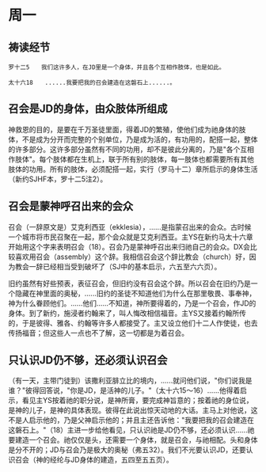 # 周一

## 祷读经节
```
罗十二5　　我们这许多人，在JD里是一个身体，并且各个互相作肢体，也是如此。

太十六18　　......我要把我的召会建造在这磐石上......。
```

## 召会是JD的身体，由众肢体所组成

神救恩的目的，是要在千万圣徒里面，得着JD的繁殖，使他们成为祂身体的肢体，不是成为分开而完整的个别单位，乃是成为活的，有功用的，配搭一起，整体的许多部分。这许多部分虽然有不同的功用，却不是彼此分离的，乃是"各个互相作肢体"。每个肢体都在生机上，联于所有别的肢体，每一肢体也都需要所有其他肢体的功用。所有的肢体，必须配搭一起，实行（罗马十二）章所启示的身体生活（新约SJHF本，罗十二5注2）。

## 召会是蒙神呼召出来的会众

召会（一辞原文是）艾克利西亚（ekklesia），......是指蒙召出来的会众。古时候一个城市将市民召聚在一起，那个会众就是艾克利西亚。主YS在新约马太十六章开始用这个字来表明召会（18）。召会乃是蒙神呼召出来归祂自己的会众。DX会比较喜欢用召会（assembly）这个辞。我相信召会这个辞比教会（church）好，因为教会一辞已经相当受到破坏了（SJ中的基本启示，六五至六六页）。

旧约虽然有好些预表，表征召会，但旧约没有召会这个辞。所以召会在旧约乃是一个隐藏在神里面的奥秘，......旧约的圣徒不知道他们为什么在那里敬畏、事奉神，神为什么眷顾他们。......他们......不知道，神所要得着的，乃是一个召会，作JD的身体。到了新约，施浸者约翰来了，叫人悔改相信福音。主YS又接着约翰所传的，于是彼得、雅各、约翰等许多人都接受了。主又设立他们十二人作使徒，也去传扬福音；但这些人一点也不了解，这一切都是为着召会。

## 只认识JD仍不够，还必须认识召会

（有一天，主带门徒到）该撒利亚腓立比的境内，......就问他们说，"你们说我是谁？"彼得回答说，"你是JD，是活神的儿子。"（太十六15～16）......他得着启示，看见主YS按着祂的职分说，是神所膏，要完成神旨意的；按着祂的身位说，是神的儿子，是神的具体表现。彼得在此说出惊天动地的大话。主马上对他说，这不是人启示他的，乃是父神启示他的；并且主还告诉他："我要把我的召会建造在这磐石上。"（18）主进一步给他看见，只认识祂是JD仍不够，还必须认识......祂要建造一个召会。祂仅仅是头，还需要一个身体，就是召会，与祂相配。头和身体是分不开的；JD与召会乃是极大的奥秘（弗五32）。我们不光要认识JD，还要认识召会（神的经纶与JD身体的建造，五四至五五页）。
